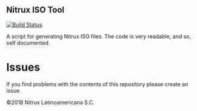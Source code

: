 ## Nitrux ISO Tool

[![Build Status](https://travis-ci.org/Nitrux/nitrux-iso-tool.svg?branch=legacy)](https://travis-ci.org/Nitrux/nitrux-iso-tool)

A script for generating Nitrux ISO files. The code is very readable, and so, self documented.

# Issues
If you find problems with the contents of this repository please create an issue.

©2018 Nitrux Latinoamericana S.C.
